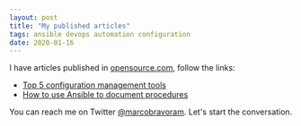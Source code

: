 ```yaml
---
layout: post
title: "My published articles"
tags: ansible devops automation configuration
date: 2020-01-16
---
```


I have articles published in [opensource.com](https://opensource.com/), follow the links:

- [Top 5 configuration management tools](https://opensource.com/article/18/12/configuration-management-tools)
- [How to use Ansible to document procedures](https://opensource.com/article/19/4/ansible-procedures)

You can reach me on Twitter [@marcobravoram](https://twitter.com/marcobravoram). Let's start the conversation.
